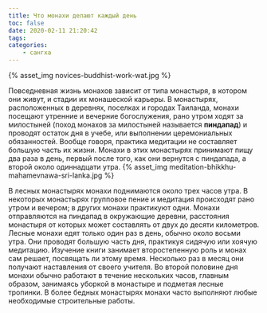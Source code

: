 ```yaml
---
title: Что монахи делают каждый день
toc: false
date: 2020-02-11 21:20:42
tags:
categories:
    - сангха
---
```

{% asset_img novices-buddhist-work-wat.jpg %}

Повседневная жизнь монахов зависит от типа монастыря, в котором они живут, и стадии их монашеской карьеры. <!--more--> В монастырях, расположенных в деревнях, поселках и городах Таиланда, монахи посещают утренние и вечерние богослужения, рано утром ходят за  милостыней (поход монахов за милостыней называется **пиндапад**) и проводят остаток дня в учебе, или выполнении церемониальных обязанностей. Вообще говоря, практика медитации не составляет большую часть их жизни. Монахи в этих монастырях принимают  пищу два раза в день, первый после того, как они вернутся с пиндапада, а второй около одиннадцати утра.
{% asset_img meditation-bhikkhu-mahamevnawa-sri-lanka.jpg %}

В лесных монастырях монахи поднимаются около трех часов утра. В некоторых монастырях групповое пение и медитация происходят рано утром и вечером; в других монахи практикуют одни. Монахи отправляются на пиндапад в окружающие деревни, расстояния монастыря  от которых может составлять от двух до десяти километров. Лесные монахи едят только один раз в день, обычно около восьми утра. Они проводят большую часть дня, практикуя сидячую или хоячую медитацию. Изучение книги занимает второстепенную роль и монах сам решает, посвящать ли этому время. Несколько  раз в месяц они получают наставления от своего учителя. Во второй половине дня монахи обычно работают в течение нескольких часов, главным образом, занимаясь уборкой в монастыре и подметая лесные тропинки. В более бедных монастырях монахи часто выполняют любые необходимые строительные работы.

